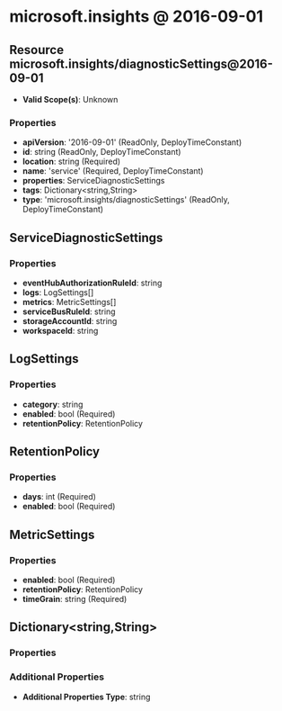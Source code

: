 # microsoft.insights @ 2016-09-01

## Resource microsoft.insights/diagnosticSettings@2016-09-01
* **Valid Scope(s)**: Unknown
### Properties
* **apiVersion**: '2016-09-01' (ReadOnly, DeployTimeConstant)
* **id**: string (ReadOnly, DeployTimeConstant)
* **location**: string (Required)
* **name**: 'service' (Required, DeployTimeConstant)
* **properties**: ServiceDiagnosticSettings
* **tags**: Dictionary<string,String>
* **type**: 'microsoft.insights/diagnosticSettings' (ReadOnly, DeployTimeConstant)

## ServiceDiagnosticSettings
### Properties
* **eventHubAuthorizationRuleId**: string
* **logs**: LogSettings[]
* **metrics**: MetricSettings[]
* **serviceBusRuleId**: string
* **storageAccountId**: string
* **workspaceId**: string

## LogSettings
### Properties
* **category**: string
* **enabled**: bool (Required)
* **retentionPolicy**: RetentionPolicy

## RetentionPolicy
### Properties
* **days**: int (Required)
* **enabled**: bool (Required)

## MetricSettings
### Properties
* **enabled**: bool (Required)
* **retentionPolicy**: RetentionPolicy
* **timeGrain**: string (Required)

## Dictionary<string,String>
### Properties
### Additional Properties
* **Additional Properties Type**: string

